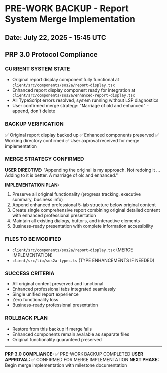 # PRE-WORK BACKUP - Report System Merge Implementation
## Date: July 22, 2025 - 15:45 UTC
## PRP 3.0 Protocol Compliance

### CURRENT SYSTEM STATE
- Original report display component fully functional at `client/src/components/sos2a/report-display.tsx`
- Enhanced report display component ready for integration at `client/src/components/sos2a/enhanced-report-display.tsx`
- All TypeScript errors resolved, system running without LSP diagnostics
- User confirmed merge strategy: "Marriage of old and enhanced" - append, don't delete

### BACKUP VERIFICATION
✅ Original report display backed up
✅ Enhanced components preserved
✅ Working directory confirmed
✅ User approval received for merge implementation

### MERGE STRATEGY CONFIRMED
**USER DIRECTIVE:** "Appending the original is my approach. Not redoing it ... Adding to it is better. A marriage of old and enhanced."

**IMPLEMENTATION PLAN:**
1. Preserve all original functionality (progress tracking, executive summary, business info)
2. Append enhanced professional 5-tab structure below original content
3. Create single comprehensive report combining original detailed content with enhanced professional presentation
4. Maintain all existing dialogs, buttons, and interactive elements
5. Business-ready presentation with complete information accessibility

### FILES TO BE MODIFIED
- `client/src/components/sos2a/report-display.tsx` (MERGE IMPLEMENTATION)
- `client/src/lib/sos2a-types.ts` (TYPE ENHANCEMENTS IF NEEDED)

### SUCCESS CRITERIA
- All original content preserved and functional
- Enhanced professional tabs integrated seamlessly
- Single unified report experience
- Zero functionality loss
- Business-ready professional presentation

### ROLLBACK PLAN
- Restore from this backup if merge fails
- Enhanced components remain available as separate files
- Original functionality guaranteed preserved

---
**PRP 3.0 COMPLIANCE:** ✅ PRE-WORK BACKUP COMPLETED
**USER APPROVAL:** ✅ CONFIRMED FOR MERGE IMPLEMENTATION
**NEXT PHASE:** Begin merge implementation with milestone documentation